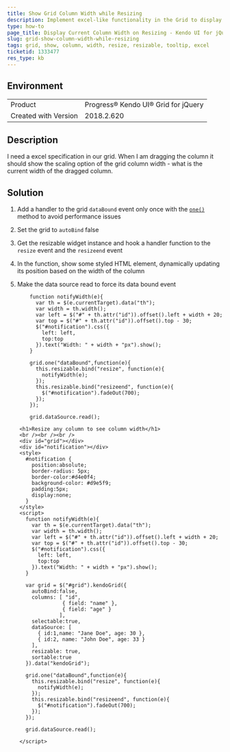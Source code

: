 ```yaml
---
title: Show Grid Column Width while Resizing
description: Implement excel-like functionality in the Grid to display the width of the column while the user is resizing it.
type: how-to
page_title: Display Current Column Width on Resizing - Kendo UI for jQuery Data Grid
slug: grid-show-column-width-while-resizing
tags: grid, show, column, width, resize, resizable, tooltip, excel
ticketid: 1333477
res_type: kb
---
```


## Environment

<table>
 <tr>
  <td>Product</td>
  <td>Progress® Kendo UI® Grid for jQuery</td> 
 </tr>
 </tr>
  <tr>
  <td>Created with Version</td>
  <td>2018.2.620</td>
 </tr>
 </tr>
</table>


## Description

I need a excel specification in our grid. When I am dragging the column it should show the scaling option of the grid column width - what is the current width of the dragged column.

## Solution

1. Add a handler to the grid `dataBound` event only once with the [`one()`](/api/javascript/observable/methods/one) method to avoid performance issues
1. Set the grid to `autoBind` false
1. Get the resizable widget instance and hook a handler function to the `resize` event and the `resizeend` event
1. In the function, show some styled HTML element, dynamically updating its position based on the width of the column
1. Make the data source read to force its data bound event 

    ```
        function notifyWidth(e){
          var th = $(e.currentTarget).data("th");
          var width = th.width();
          var left = $("#" + th.attr("id")).offset().left + width + 20;
          var top = $("#" + th.attr("id")).offset().top - 30;
          $("#notification").css({
            left: left,
            top:top
          }).text("Width: " + width + "px").show();
        } 

        grid.one("dataBound",function(e){
          this.resizable.bind("resize", function(e){
            notifyWidth(e);
          });
          this.resizable.bind("resizeend", function(e){
            $("#notification").fadeOut(700);
          });
        });

        grid.dataSource.read();
    ```

```dojo
    <h1>Resize any column to see column width</h1>
    <br /><br /><br />
    <div id="grid"></div>
    <div id="notification"></div>
    <style>
      #notification {
        position:absolute;
        border-radius: 5px;
        border-color:#d4e0f4;
        background-color: #d9e5f9;
        padding:5px;
        display:none;
      }
    </style>
    <script>
      function notifyWidth(e){
        var th = $(e.currentTarget).data("th");
        var width = th.width();
        var left = $("#" + th.attr("id")).offset().left + width + 20;
        var top = $("#" + th.attr("id")).offset().top - 30;
        $("#notification").css({
          left: left,
          top:top
        }).text("Width: " + width + "px").show();
      }

      var grid = $("#grid").kendoGrid({
        autoBind:false,
        columns: [ "id",
                  { field: "name" },
                  { field: "age" }
                 ],
        selectable:true,
        dataSource: [
          { id:1,name: "Jane Doe", age: 30 },
          { id:2, name: "John Doe", age: 33 }
        ],
        resizable: true,
        sortable:true
      }).data("kendoGrid");
      
      grid.one("dataBound",function(e){
        this.resizable.bind("resize", function(e){
          notifyWidth(e);
        });
        this.resizable.bind("resizeend", function(e){
          $("#notification").fadeOut(700);
        });
      });

      grid.dataSource.read();

    </script>
```
